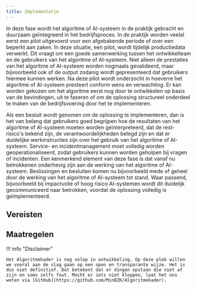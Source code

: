 ```yaml
--- 
title: Implementatie
---
```


In deze fase wordt het algoritme of AI-systeem in de praktijk gebracht en duurzaam geïntegreerd in het bedrijfsproces. 
In de praktijk worden veelal eerst een pilot uitgevoerd voor een afgebakende periode of over een beperkt aan zaken. 
In deze situatie, een pilot, wordt tijdelijk productiedata verwerkt. 
Dit vraagt om een goede samenwerking tussen het ontwikkelteam en de gebruikers van het algoritme of AI-systeem. 
Niet alleen de prestaties van het algoritme of AI-systeem worden nogmaals gevalideerd, maar bijvoorbeeld ook of de output zodanig wordt gepresenteerd dat gebruikers hiermee kunnen werken. 
Na deze pilot wordt onderzocht in hoeverre het algoritme of AI-systeem presteert conform wens en verwachting. 
Er kan worden gekozen om het algoritme eerst nog door te ontwikkelen op basis van de bevindingen, uit te faseren of om de oplossing structureel onderdeel te maken van de bedrijfsvoering door het te implementeren. 

Als een besluit wordt genomen om de oplossing te implementeren, dan is het van belang dat gebruikers goed begrijpen hoe de resultaten van het algoritme of AI-systeem moeten worden geïnterpreteerd, dat de rest-risico's bekend zijn, de verantwoordelijkheden belegd zijn en dat er duidelijke werkinstructies zijn over het gebruik van het algoritme of AI-systeem.
Service- en incidentmanagement moet volledig worden geoperationaliseerd, zodat gebruikers kunnen worden geholpen bij vragen of incidenten. 
Een kenmerkend element van deze fase is dat vanaf nu betrokkenen onderhevig zijn aan de werking van het algoritme of AI-systeem. 
Beslissingen en besluiten komen nu bijvoorbeeld mede of geheel door de werking van het algoritme of AI-systeem tot stand. 
Waar passend, bijvoorbeeld bij impactvolle of hoog risico AI-systemen wordt dit duidelijk gecommuniceerd naar betrokken, voordat de oplossing volledig is geïmplementeerd.  

## Vereisten

<!-- list_vereisten levenscyclus/implementatie -->

## Maatregelen

<!-- list_maatregelen levenscyclus/implementatie -->

!!! info "Disclaimer"

    Het Algoritmekader is nog volop in ontwikkeling. Op deze plek willen we vooral aan de slag gaan op een open en transparante wijze. Het is dus niet definitief. Dat betekent dat er dingen opstaan die niet af zijn en soms zelfs fout. Mocht er iets niet kloppen, laat het ons weten via [GitHub](https://github.com/MinBZK/Algoritmekader).

